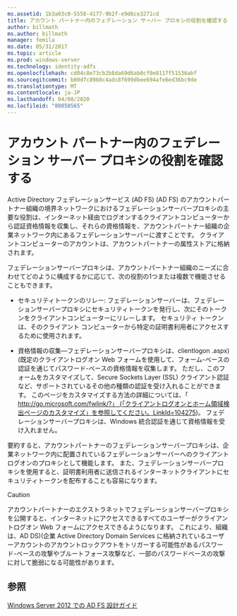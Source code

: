 ```yaml
---
ms.assetid: 1b3a03c0-5558-4177-9b2f-e9d6ce3271cd
title: アカウント パートナー内のフェデレーション サーバー プロキシの役割を確認する
author: billmath
ms.author: billmath
manager: femila
ms.date: 05/31/2017
ms.topic: article
ms.prod: windows-server
ms.technology: identity-adfs
ms.openlocfilehash: cd04c8e73cb2b8da69d6ab0cf0e8117f51536abf
ms.sourcegitcommit: b00d7c8968c4adc8f699dbee694afe6ed36bc9de
ms.translationtype: MT
ms.contentlocale: ja-JP
ms.lasthandoff: 04/08/2020
ms.locfileid: "80858565"
---
```

# <a name="review-the-role-of-the-federation-server-proxy-in-the-account-partner"></a>アカウント パートナー内のフェデレーション サーバー プロキシの役割を確認する

Active Directory フェデレーションサービス (AD FS) \(AD FS\) のアカウントパートナー組織の境界ネットワークにおけるフェデレーションサーバープロキシの主要な役割は、インターネット経由でログオンするクライアントコンピューターから認証資格情報を収集し、それらの資格情報を、アカウントパートナー組織の企業ネットワーク内にあるフェデレーションサーバーに渡すことです。 クライアントコンピューターのアカウントは、アカウントパートナーの属性ストアに格納されます。  
  
フェデレーションサーバープロキシは、アカウントパートナー組織のニーズに合わせてどのように構成するかに応じて、次の役割の1つまたは複数で機能させることもできます。  
  
-   セキュリティトークンのリレー: フェデレーションサーバーは、フェデレーションサーバープロキシにセキュリティトークンを発行し、次にそのトークンをクライアントコンピューターにリレーします。 セキュリティ トークンは、そのクライアント コンピューターから特定の証明書利用者にアクセスするために使用されます。  
  
-   資格情報の収集—フェデレーションサーバープロキシは、clientlogon .aspx\) \(既定のクライアントログオン Web フォームを使用して、フォーム\-ベースの認証を通じてパスワード\-ベースの資格情報を収集します。 ただし、このフォームをカスタマイズして、Secure Sockets Layer \(SSL\) クライアント認証など、サポートされているその他の種類の認証を受け入れることができます。 このページをカスタマイズする方法の詳細については、「 [http:\/\/go.microsoft.com\/fwlink\/?」 \(「クライアントログオンとホーム領域検出ページのカスタマイズ」を参照してください。LinkId\=104275](https://go.microsoft.com/fwlink/?LinkId=104275)\)。 フェデレーションサーバープロキシは、Windows 統合認証を通じて資格情報を受け入れません。  
  
要約すると、アカウントパートナーのフェデレーションサーバープロキシは、企業ネットワーク内に配置されているフェデレーションサーバーへのクライアントログオンのプロキシとして機能します。 また、フェデレーションサーバープロキシを使用すると、証明書利用者に送信されるインターネットクライアントにセキュリティトークンを配布することも容易になります。  
  
> [!CAUTION]  
> アカウントパートナーのエクストラネットでフェデレーションサーバープロキシを公開すると、インターネットにアクセスできるすべてのユーザーがクライアントログオン Web フォームにアクセスできるようになります。 これにより、組織は、AD DS\)\(企業 Active Directory Domain Services に格納されているユーザーアカウントのアカウントロックアウトをトリガーする可能性があるパスワード\-ベースの攻撃やブルートフォース攻撃など、一部のパスワードベースの攻撃に対して脆弱になる可能性があります。  
  

## <a name="see-also"></a>参照
[Windows Server 2012 での AD FS 設計ガイド](AD-FS-Design-Guide-in-Windows-Server-2012.md)
